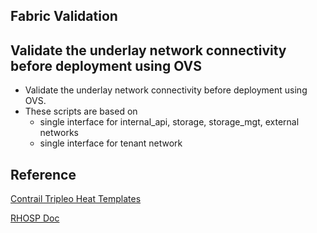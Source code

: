 ## Fabric Validation

Validate the underlay network connectivity before deployment using OVS
----------------------------------------------------------------------

* Validate the underlay network connectivity before deployment using OVS.
* These scripts are based on
    * single interface for internal_api, storage, storage_mgt, external networks
    * single interface for tenant network

## Reference
[Contrail Tripleo Heat Templates](https://github.com/Juniper/contrail-tripleo-heat-templates/blob/stable/queens/docu/dpdk_vlan.md)

[RHOSP Doc](https://access.redhat.com/documentation/en-us/red_hat_openstack_platform/9/html/ipv6_networking_for_the_overcloud/configuring_the_overcloud_before_creation)
